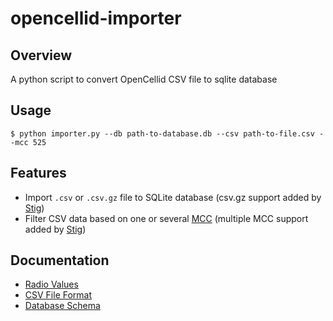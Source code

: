 # opencellid-importer

## Overview
A python script to convert OpenCellid CSV file to sqlite database

## Usage

```
$ python importer.py --db path-to-database.db --csv path-to-file.csv --mcc 525
```

## Features

- Import `.csv` or `.csv.gz` file to SQLite database (csv.gz support added by [Stig](https://github.com/stigtsp))
- Filter CSV data based on one or several [MCC](https://en.wikipedia.org/wiki/Mobile_country_code) (multiple MCC support added by [Stig](https://github.com/stigtsp))

## Documentation

- [Radio Values](doc/radio-values.md)
- [CSV File Format](doc/csv-file-format.md)
- [Database Schema](doc/database-schema.md)